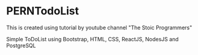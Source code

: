 # PERNTodoList
This is created using tutorial by youtube channel "The Stoic Programmers"

Simple ToDoList using Bootstrap, HTML, CSS, ReactJS, NodesJS and PostgreSQL
